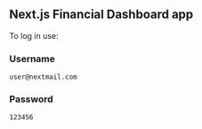 ## Next.js Financial Dashboard app

To log in use:

### Username
```
user@nextmail.com
```

### Password
```
123456
```